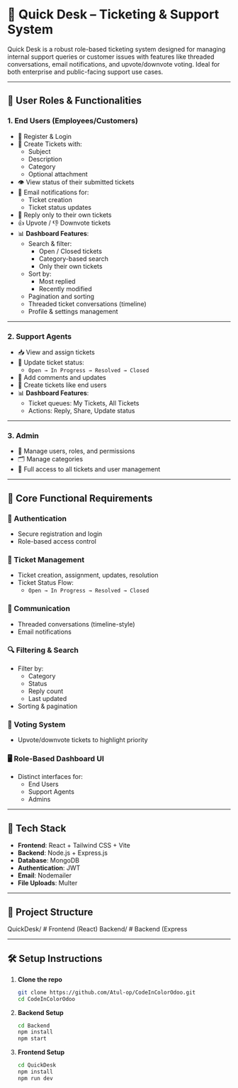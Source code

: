 # 🎫 Quick Desk – Ticketing & Support System

Quick Desk is a robust role-based ticketing system designed for managing internal support queries or customer issues with features like threaded conversations, email notifications, and upvote/downvote voting. Ideal for both enterprise and public-facing support use cases.

---

## 👥 User Roles & Functionalities

### 1. **End Users (Employees/Customers)**
- 🔐 Register & Login
- 📝 Create Tickets with:
  - Subject
  - Description
  - Category
  - Optional attachment
- 👁️ View status of their submitted tickets
- 📧 Email notifications for:
  - Ticket creation
  - Ticket status updates
- 💬 Reply only to their own tickets
- 👍 Upvote / 👎 Downvote tickets
- 📊 **Dashboard Features**:
  - Search & filter:
    - Open / Closed tickets
    - Category-based search
    - Only their own tickets
  - Sort by:
    - Most replied
    - Recently modified
  - Pagination and sorting
  - Threaded ticket conversations (timeline)
  - Profile & settings management

---

### 2. **Support Agents**
- 📥 View and assign tickets
- 🔄 Update ticket status:
  - `Open → In Progress → Resolved → Closed`
- 💬 Add comments and updates
- 📝 Create tickets like end users
- 📊 **Dashboard Features**:
  - Ticket queues: My Tickets, All Tickets
  - Actions: Reply, Share, Update status

---

### 3. **Admin**
- 👤 Manage users, roles, and permissions
- 🗂️ Manage categories
- 🔧 Full access to all tickets and user management

---

## 📌 Core Functional Requirements

### 🔐 Authentication
- Secure registration and login
- Role-based access control

### 🎫 Ticket Management
- Ticket creation, assignment, updates, resolution
- Ticket Status Flow:
  - `Open → In Progress → Resolved → Closed`

### 💬 Communication
- Threaded conversations (timeline-style)
- Email notifications

### 🔍 Filtering & Search
- Filter by:
  - Category
  - Status
  - Reply count
  - Last updated
- Sorting & pagination

### 🔼 Voting System
- Upvote/downvote tickets to highlight priority

### 🖥️ Role-Based Dashboard UI
- Distinct interfaces for:
  - End Users
  - Support Agents
  - Admins

---

## 🚀 Tech Stack
- **Frontend**: React + Tailwind CSS + Vite
- **Backend**: Node.js + Express.js
- **Database**: MongoDB
- **Authentication**: JWT
- **Email**: Nodemailer
- **File Uploads**: Multer

---

## 📁 Project Structure

QuickDesk/ # Frontend (React)
Backend/ # Backend (Express

---

## 🛠️ Setup Instructions

1. **Clone the repo**  
   ```bash
   git clone https://github.com/Atul-op/CodeInColorOdoo.git
   cd CodeInColorOdoo
2. **Backend Setup**
   ```bash
   cd Backend
   npm install
   npm start
3. **Frontend Setup**
   ```bash
   cd QuickDesk
   npm install
   npm run dev
